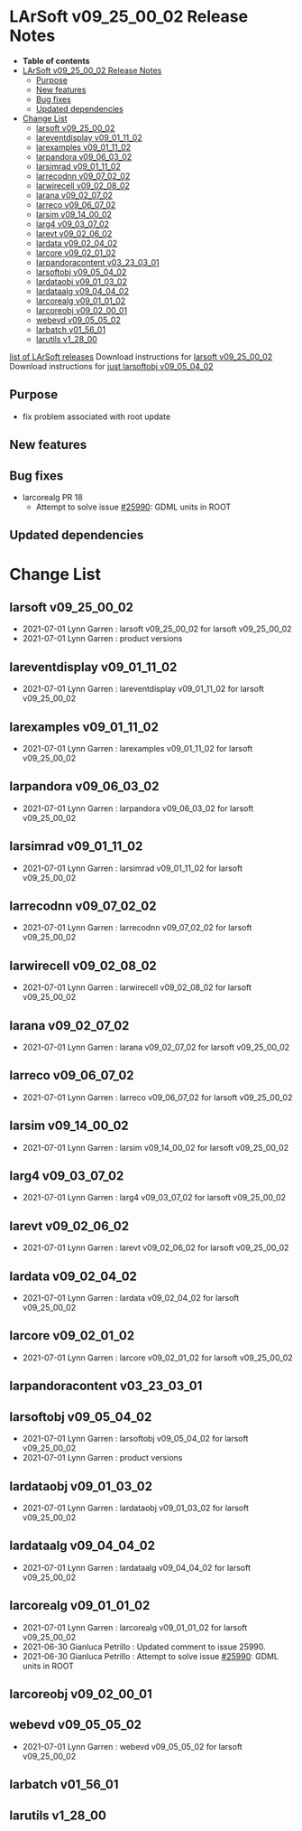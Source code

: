 LArSoft v09_25_00_02 Release Notes
=============================================================================

-   **Table of contents**
-   [LArSoft v09_25_00_02 Release Notes](#LArSoft-v09_25_00_02-Release-Notes)
    -   [Purpose](#Purpose)
    -   [New features](#New-features)
    -   [Bug fixes](#Bug-fixes)
    -   [Updated dependencies](#Updated-dependencies)
-   [Change List](#Change-List)
    -   [larsoft v09_25_00_02](#larsoft-v09_25_00_02)
    -   [lareventdisplay v09_01_11_02](#lareventdisplay-v09_01_11_02)
    -   [larexamples v09_01_11_02](#larexamples-v09_01_11_02)
    -   [larpandora v09_06_03_02](#larpandora-v09_06_03_02)
    -   [larsimrad v09_01_11_02](#larsimrad-v09_01_11_02)
    -   [larrecodnn v09_07_02_02](#larrecodnn-v09_07_02_02)
    -   [larwirecell v09_02_08_02](#larwirecell-v09_02_08_02)
    -   [larana v09_02_07_02](#larana-v09_02_07_02)
    -   [larreco v09_06_07_02](#larreco-v09_06_07_02)
    -   [larsim v09_14_00_02](#larsim-v09_14_00_02)
    -   [larg4 v09_03_07_02](#larg4-v09_03_07_02)
    -   [larevt v09_02_06_02](#larevt-v09_02_06_02)
    -   [lardata v09_02_04_02](#lardata-v09_02_04_02)
    -   [larcore v09_02_01_02](#larcore-v09_02_01_02)
    -   [larpandoracontent v03_23_03_01](#larpandoracontent-v03_23_03_01)
    -   [larsoftobj v09_05_04_02](#larsoftobj-v09_05_04_02)
    -   [lardataobj v09_01_03_02](#lardataobj-v09_01_03_02)
    -   [lardataalg v09_04_04_02](#lardataalg-v09_04_04_02)
    -   [larcorealg v09_01_01_02](#larcorealg-v09_01_01_02)
    -   [larcoreobj v09_02_00_01](#larcoreobj-v09_02_00_01)
    -   [webevd v09_05_05_02](#webevd-v09_05_05_02)
    -   [larbatch v01_56_01](#larbatch-v01_56_01)
    -   [larutils v1_28_00](#larutils-v1_28_00)

[list of LArSoft releases](LArSoft_release_list)
Download instructions for [larsoft v09_25_00_02](http://scisoft.fnal.gov/scisoft/bundles/larsoft/v09_25_00_02/larsoft-v09_25_00_02.html)
Download instructions for [just larsoftobj v09_05_04_02](http://scisoft.fnal.gov/scisoft/bundles/larsoftobj/v09_05_04_02/larsoftobj-v09_05_04_02.html)

Purpose
--------------------

-   fix problem associated with root update

New features
------------------------------

Bug fixes
------------------------

-   larcorealg PR 18
    -   Attempt to solve issue [\#25990](/redmine/issues/25990 "Bug: problems with experiment unit tests when using root v6_22_08b (Closed)"): GDML units in ROOT

Updated dependencies
----------------------------------------------

Change List
============================

larsoft v09_25_00_02
-------------------------------------------------

-   2021-07-01 Lynn Garren : larsoft v09_25_00_02 for larsoft v09_25_00_02
-   2021-07-01 Lynn Garren : product versions

lareventdisplay v09_01_11_02
-----------------------------------------------------------------

-   2021-07-01 Lynn Garren : lareventdisplay v09_01_11_02 for larsoft v09_25_00_02

larexamples v09_01_11_02
---------------------------------------------------------

-   2021-07-01 Lynn Garren : larexamples v09_01_11_02 for larsoft v09_25_00_02

larpandora v09_06_03_02
-------------------------------------------------------

-   2021-07-01 Lynn Garren : larpandora v09_06_03_02 for larsoft v09_25_00_02

larsimrad v09_01_11_02
-----------------------------------------------------

-   2021-07-01 Lynn Garren : larsimrad v09_01_11_02 for larsoft v09_25_00_02

larrecodnn v09_07_02_02
-------------------------------------------------------

-   2021-07-01 Lynn Garren : larrecodnn v09_07_02_02 for larsoft v09_25_00_02

larwirecell v09_02_08_02
---------------------------------------------------------

-   2021-07-01 Lynn Garren : larwirecell v09_02_08_02 for larsoft v09_25_00_02

larana v09_02_07_02
-----------------------------------------------

-   2021-07-01 Lynn Garren : larana v09_02_07_02 for larsoft v09_25_00_02

larreco v09_06_07_02
-------------------------------------------------

-   2021-07-01 Lynn Garren : larreco v09_06_07_02 for larsoft v09_25_00_02

larsim v09_14_00_02
-----------------------------------------------

-   2021-07-01 Lynn Garren : larsim v09_14_00_02 for larsoft v09_25_00_02

larg4 v09_03_07_02
---------------------------------------------

-   2021-07-01 Lynn Garren : larg4 v09_03_07_02 for larsoft v09_25_00_02

larevt v09_02_06_02
-----------------------------------------------

-   2021-07-01 Lynn Garren : larevt v09_02_06_02 for larsoft v09_25_00_02

lardata v09_02_04_02
-------------------------------------------------

-   2021-07-01 Lynn Garren : lardata v09_02_04_02 for larsoft v09_25_00_02

larcore v09_02_01_02
-------------------------------------------------

-   2021-07-01 Lynn Garren : larcore v09_02_01_02 for larsoft v09_25_00_02

larpandoracontent v03_23_03_01
---------------------------------------------------------------------

larsoftobj v09_05_04_02
-------------------------------------------------------

-   2021-07-01 Lynn Garren : larsoftobj v09_05_04_02 for larsoft v09_25_00_02
-   2021-07-01 Lynn Garren : product versions

lardataobj v09_01_03_02
-------------------------------------------------------

-   2021-07-01 Lynn Garren : lardataobj v09_01_03_02 for larsoft v09_25_00_02

lardataalg v09_04_04_02
-------------------------------------------------------

-   2021-07-01 Lynn Garren : lardataalg v09_04_04_02 for larsoft v09_25_00_02

larcorealg v09_01_01_02
-------------------------------------------------------

-   2021-07-01 Lynn Garren : larcorealg v09_01_01_02 for larsoft v09_25_00_02
-   2021-06-30 Gianluca Petrillo : Updated comment to issue 25990.
-   2021-06-30 Gianluca Petrillo : Attempt to solve issue [\#25990](/redmine/issues/25990 "Bug: problems with experiment unit tests when using root v6_22_08b (Closed)"): GDML units in ROOT

larcoreobj v09_02_00_01
-------------------------------------------------------

webevd v09_05_05_02
-----------------------------------------------

-   2021-07-01 Lynn Garren : webevd v09_05_05_02 for larsoft v09_25_00_02

larbatch v01_56_01
--------------------------------------------

larutils v1_28_00
------------------------------------------
